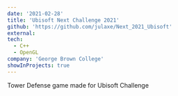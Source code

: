 ```yaml
---
date: '2021-02-28'
title: 'Ubisoft Next Challenge 2021'
github: 'https://github.com/julaxe/Next_2021_Ubisoft'
external:
tech:
  - C++
  - OpenGL
company: 'George Brown College'
showInProjects: true
---
```


Tower Defense game made for Ubisoft Challenge
